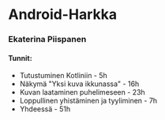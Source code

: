 # Android-Harkka

### Ekaterina Piispanen

#### Tunnit:
* Tutustuminen Kotliniin - 5h
* Näkymä "Yksi kuva ikkunassa" - 16h
* Kuvan laataminen puhelimeseen - 23h
* Loppullinen yhistäminen ja tyyliminen - 7h
* Yhdeessä - 51h